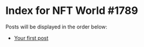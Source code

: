 # Index for NFT World #1789
Posts will be displayed in the order below:

- [Your first post](./001-first.md)

